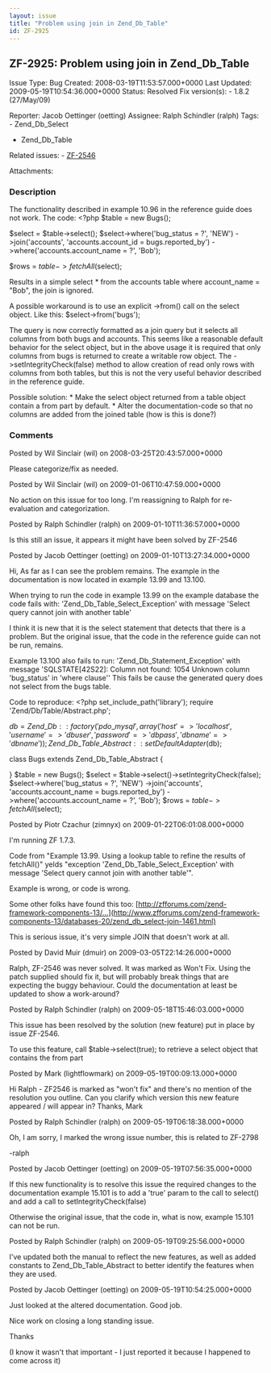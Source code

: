 ```yaml
---
layout: issue
title: "Problem using join in Zend_Db_Table"
id: ZF-2925
---
```


ZF-2925: Problem using join in Zend\_Db\_Table
----------------------------------------------

 Issue Type: Bug Created: 2008-03-19T11:53:57.000+0000 Last Updated: 2009-05-19T10:54:36.000+0000 Status: Resolved Fix version(s): - 1.8.2 (27/May/09)
 
 Reporter:  Jacob Oettinger (oetting)  Assignee:  Ralph Schindler (ralph)  Tags: - Zend\_Db\_Select
- Zend\_Db\_Table
 
 Related issues: - [ZF-2546](/issues/browse/ZF-2546)
 
 Attachments: 
### Description

The functionality described in example 10.96 in the reference guide does not work. The code: <?php $table = new Bugs();

$select = $table->select(); $select->where('bug\_status = ?', 'NEW') ->join('accounts', 'accounts.account\_id = bugs.reported\_by') ->where('accounts.account\_name = ?', 'Bob');

$rows = $table->fetchAll($select);

Results in a simple select \* from the accounts table where account\_name = "Bob", the join is ignored.

A possible workaround is to use an explicit ->from() call on the select object. Like this: $select->from('bugs');

The query is now correctly formatted as a join query but it selects all columns from both bugs and accounts. This seems like a reasonable default behavior for the select object, but in the above usage it is required that only columns from bugs is returned to create a writable row object. The ->setIntegrityCheck(false) method to allow creation of read only rows with columns from both tables, but this is not the very useful behavior described in the reference guide.

Possible solution: \* Make the select object returned from a table object contain a from part by default. \* Alter the documentation-code so that no columns are added from the joined table (how is this is done?)

 

 

### Comments

Posted by Wil Sinclair (wil) on 2008-03-25T20:43:57.000+0000

Please categorize/fix as needed.

 

 

Posted by Wil Sinclair (wil) on 2009-01-06T10:47:59.000+0000

No action on this issue for too long. I'm reassigning to Ralph for re-evaluation and categorization.

 

 

Posted by Ralph Schindler (ralph) on 2009-01-10T11:36:57.000+0000

Is this still an issue, it appears it might have been solved by ZF-2546

 

 

Posted by Jacob Oettinger (oetting) on 2009-01-10T13:27:34.000+0000

Hi, As far as I can see the problem remains. The example in the documentation is now located in example 13.99 and 13.100.

When trying to run the code in example 13.99 on the example database the code fails with: 'Zend\_Db\_Table\_Select\_Exception' with message 'Select query cannot join with another table'

I think it is new that it is the select statement that detects that there is a problem. But the original issue, that the code in the reference guide can not be run, remains.

Example 13.100 also fails to run: 'Zend\_Db\_Statement\_Exception' with message 'SQLSTATE[42S22]: Column not found: 1054 Unknown column 'bug\_status' in 'where clause'' This fails be cause the generated query does not select from the bugs table.

Code to reproduce: <?php set\_include\_path('library'); require 'Zend/Db/Table/Abstract.php';

$db = Zend\_Db::factory('pdo\_mysql',array('host'=>'localhost','username'=>'dbuser','password'=>'dbpass','dbname'=>'dbname')); Zend\_Db\_Table\_Abstract::setDefaultAdapter($db);

class Bugs extends Zend\_Db\_Table\_Abstract {

} $table = new Bugs(); $select = $table->select()->setIntegrityCheck(false); $select->where('bug\_status = ?', 'NEW') ->join('accounts', 'accounts.account\_name = bugs.reported\_by') ->where('accounts.account\_name = ?', 'Bob'); $rows = $table->fetchAll($select);

 

 

Posted by Piotr Czachur (zimnyx) on 2009-01-22T06:01:08.000+0000

I'm running ZF 1.7.3.

Code from "Example 13.99. Using a lookup table to refine the results of fetchAll()" yelds "exception 'Zend\_Db\_Table\_Select\_Exception' with message 'Select query cannot join with another table'".

Example is wrong, or code is wrong.

Some other folks have found this too: [http://zfforums.com/zend-framework-components-13/…](http://www.zfforums.com/zend-framework-components-13/databases-20/zend_db_select-join-1461.html)

This is serious issue, it's very simple JOIN that doesn't work at all.

 

 

Posted by David Muir (dmuir) on 2009-03-05T22:14:26.000+0000

Ralph, ZF-2546 was never solved. It was marked as Won't Fix. Using the patch supplied should fix it, but will probably break things that are expecting the buggy behaviour. Could the documentation at least be updated to show a work-around?

 

 

Posted by Ralph Schindler (ralph) on 2009-05-18T15:46:03.000+0000

This issue has been resolved by the solution (new feature) put in place by issue ZF-2546.

To use this feature, call $table->select(true); to retrieve a select object that contains the from part

 

 

Posted by Mark (lightflowmark) on 2009-05-19T00:09:13.000+0000

Hi Ralph - ZF2546 is marked as "won't fix" and there's no mention of the resolution you outline. Can you clarify which version this new feature appeared / will appear in? Thanks, Mark

 

 

Posted by Ralph Schindler (ralph) on 2009-05-19T06:18:38.000+0000

Oh, I am sorry, I marked the wrong issue number, this is related to ZF-2798

-ralph

 

 

Posted by Jacob Oettinger (oetting) on 2009-05-19T07:56:35.000+0000

If this new functionality is to resolve this issue the required changes to the documentation example 15.101 is to add a 'true' param to the call to select() and add a call to setIntegrityCheck(false)

Otherwise the original issue, that the code in, what is now, example 15.101 can not be run.

 

 

Posted by Ralph Schindler (ralph) on 2009-05-19T09:25:56.000+0000

I've updated both the manual to reflect the new features, as well as added constants to Zend\_Db\_Table\_Abstract to better identify the features when they are used.

 

 

Posted by Jacob Oettinger (oetting) on 2009-05-19T10:54:25.000+0000

Just looked at the altered documentation. Good job.

Nice work on closing a long standing issue.

Thanks

(I know it wasn't that important - I just reported it because I happened to come across it)

 

 
